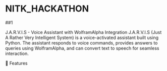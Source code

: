 # NITK_HACKATHON

##1

J.A.R.V.I.S - Voice Assistant with WolframAlpha Integration
J.A.R.V.I.S (Just A Rather Very Intelligent System) is a voice-activated assistant built using Python. The assistant responds to voice commands, provides answers to queries using WolframAlpha, and can convert text to speech for seamless interaction.

🎯 Features







